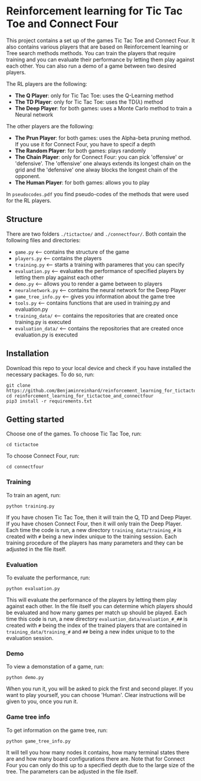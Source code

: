 # Reinforcement learning for Tic Tac Toe and Connect Four

This project contains a set up of the games Tic Tac Toe and Connect Four. It also contains various players that are based on Reinforcement learning or Tree search methods methods. You can train the players that require training and you can evaluate their performance by letting them play against each other. You can also run a demo of a game between two desired players.

The RL players are the following:

- **The Q Player**: only for Tic Tac Toe: uses the Q-Learning method
- **The TD Player**: only for Tic Tac Toe: uses the TD($\lambda$) method
- **The Deep Player**: for both games: uses a Monte Carlo method to train a Neural network

The other players are the following:

- **The Prun Player**: for both games: uses the Alpha-beta pruning method. If you use it for Connect Four, you have to specif a depth
- **The Random Player**: for both games: plays randomly
- **The Chain Player**: only for Connect Four: you can pick 'offensive' or 'defensive'. The 'offensive' one always extends its longest chain on the grid and the 'defensive' one alway blocks the longest chain of the opponent.
- **The Human Player**: for both games: allows you to play

In `pseudocodes.pdf` you find pseudo-codes of the methods that were used for the RL players.

## Structure

There are two folders `./tictactoe/` and `./connectfour/`. Both contain the following files and directories:

- `game.py` <-- contains the structure of the game
- `players.py` <-- contains the players
- `training.py` <-- starts a training with parameres that you can specify
- `evaluation.py` <-- evaluates the performance of specified players by letting them play against each other
- `demo.py` <-- allows you to render a game between to players
- `neuralnetwork.py` <-- contains the neural network for the Deep Player
- `game_tree_info.py` <-- gives you information about the game tree
- `tools.py` <-- contains functions that are used in training.py and evaluation.py
- `training_data/` <-- contains the repositories that are created once training.py is executed
- `evaluation_data/` <-- contains the repositories that are created once evaluation.py is executed

## Installation

Download this repo to your local device and check if you have installed the necessary packages. To do so, run:

```
git clone https://github.com/Benjaminreinhard/reinforcement_learning_for_tictactoe_and_connectfour
cd reinforcement_learning_for_tictactoe_and_connectfour
pip3 install -r requirements.txt
```

## Getting started

Choose one of the games. To choose Tic Tac Toe, run:

```
cd tictactoe
```

To choose Connect Four, run:

```
cd connectfour
```

### Training
To train an agent, run:

```
python training.py
```

If you have chosen Tic Tac Toe, then it will train the Q, TD and Deep Player. If you have chosen Connect Four, then it will only train the Deep Player. Each time the code is run, a new directory `training_data/training_#` is created with `#` being a new index unique to the training session. Each training procedure of the players has many parameters and they can be adjusted in the file itself.

### Evaluation
To evaluate the performance, run:

```
python evaluation.py
```

This will evaluate the performance of the players by letting them play against each other. In the file itself you can determine which players should be evaluated and how many games per match up should be played. Each time this code is run, a new directory `evaluation_data/evaluation_#_##` is created with `#` being the index of the trained players that are contained in `training_data/training_#` and `##` being a new index unique to to the evaluation session.

### Demo
To view a demonstation of a game, run:

```
python demo.py
```

When you run it, you will be asked to pick the first and second player. If you want to play yourself, you can choose 'Human'. Clear instructions will be given to you, once you run it.

### Game tree info
To get information on the game tree, run:

```
python game_tree_info.py
```

It will tell you how many nodes it contains, how many terminal states there are and how many board configurations there are. Note that for Connect Four you can only do this up to a specified depth due to the large size of the tree. The parameters can be adjusted in the file itself.
